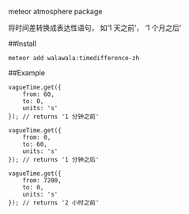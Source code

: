 meteor atmosphere package

将时间差转换成表达性语句， 如‘1 天之前’， ‘1 个月之后’

##Install

```shell
meteor add walawala:timedifference-zh
```

##Example
```
vagueTime.get({
    from: 60,
    to: 0,
    units: 's'
}); // returns '1 分钟之前'

vagueTime.get({
    from: 0,
    to: 60,
    units: 's'
}); // returns '1 分钟之后'

vagueTime.get({
    from: 7200,
    to: 0,
    units: 's'
}); // returns '2 小时之前'
```
